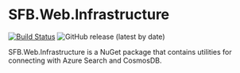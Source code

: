 # SFB.Web.Infrastructure
[![Build Status](https://agilefactory.visualstudio.com/Financial%20Benchmarking/_apis/build/status/SFB.Web.Infrastructure?branchName=master)](https://agilefactory.visualstudio.com/Financial%20Benchmarking/_build/latest?definitionId=470&branchName=master) ![GitHub release (latest by date)](https://img.shields.io/github/v/release/DFEAGILEDEVOPS/SFB.Web.Infrastructure)

SFB.Web.Infrastructure is a NuGet package that contains utilities for connecting with Azure Search and CosmosDB.

